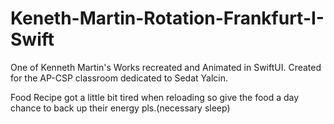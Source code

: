 # Keneth-Martin-Rotation-Frankfurt-I-Swift
One of Kenneth Martin's Works recreated and Animated in SwiftUI.
Created for the AP-CSP classroom dedicated to Sedat Yalcin.

Food Recipe got a little bit tired when reloading so give the food a day chance to back up their energy pls.(necessary sleep) 




